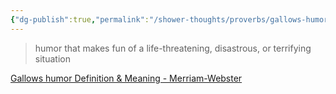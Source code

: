 ```yaml
---
{"dg-publish":true,"permalink":"/shower-thoughts/proverbs/gallows-humor/","dgPassFrontmatter":true}
---
```


> humor that makes fun of a life-threatening, disastrous, or terrifying situation

[Gallows humor Definition & Meaning - Merriam-Webster](https://www.merriam-webster.com/dictionary/gallows%20humor)